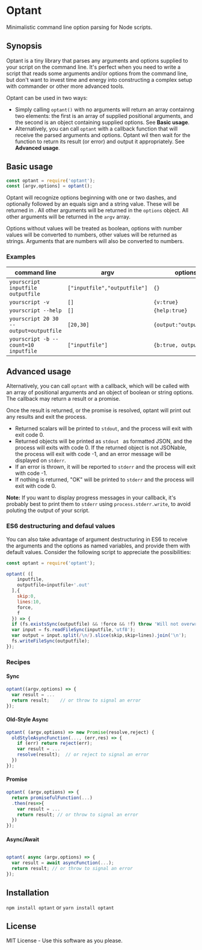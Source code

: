 # Optant

Minimalistic command line option parsing for Node scripts. 

## Synopsis

Optant is a tiny library that parses any arguments and options supplied to your script
on the command line. It's perfect when you need to write a script that reads some arguments and/or options 
from the command line, but don't want to invest time and energy into constructing a complex 
setup with commander or other more advanced tools.

Optant can be used in two ways:
* Simply calling `optant()` with no arguments will return an array containng two elements: the first is an array of
  supplied positional arguments, and the second is an object containing supplied options. See **Basic usage**.
* Alternatively, you can call `optant` with a callback function that will receive the parsed arguments and options. 
  Optant wil then wait for the function to return its result (or error) and output it appropriately. See **Advanced usage**.

## Basic usage

```javascript
const optant = require('optant');
const [argv,options] = optant();
```

Optant will recognize options beginning with one or two dashes, and optionally followed by an equals
sign and a string value. These will be returned in . All other arguments will be returned in the `options` 
object. All other arguments will be returned in the `argv` array.

Options without values will be treated as boolean, options with number values will be converted to numbers,
other values will be returned as strings. Arguments that are numbers will also be converted to numbers.

### Examples
| command line | argv | options |
| ------------ | ---- | ------- |
| `yourscript inputfile outputfile` | `["inputfile","outputfile"]` | `{}` |
| `yourscript -v` | `[]` | `{v:true}` | 
| `yourscript --help` | `[]` | `{help:true}` | 
| `yourscript 20 30 --output=outputfile` | `[20,30]` | `{output:"outputfile"}` | 
| `yourscript -b --count=10 inputfile` | `["inputfile"]` | `{b:true, output:10}` | 

## Advanced usage


Alternatively, you can call `optant` with a callback, which will be called with an array of 
positional arguments and an object of boolean or string options. The callback may return a 
result or a promise.

Once the result is returned, or the promise is resolved, optant
will print out any results and exit the process.

- Returned scalars will be printed to `stdout`, and the process
  will exit with exit code 0.
- Returned objects will be printed as `stdout `
  as formatted JSON, and the process will exits with code 0. If the returned object is not JSONable, the process will exit with code -1, and an error message will be displayed on
  `stderr`. 
- If an error is thrown, it will be reported to `stderr` and
  the process will exit with code -1.
- If nothing is returned, "OK" will be printed to `stderr`
  and the process will exit with code 0.

**Note:** If you want to display progress messages in your
callback, it's probably best to print them to `stderr` using
`process.stderr.write`, to avoid poluting the output 
of your script. 

### ES6 destructuring and defaul values

You can also take advantage of argument destructuring in ES6 to receive the arguments and the options as named
variables, and provide them with default values. Consider the following script to appreciate the possibilities:

```javascript
const optant = require('optant');

optant( ([
    inputfile,
    outputfile=inputfile+'.out'
  ],{
    skip:0, 
    lines:10,
    force,
    f
  }) => {
  if (fs.existsSync(outputfile) && !force && !f) throw 'Will not overwrite without --force or -f';
  var input = fs.readFileSync(inputfile,'utf8');
  var output = input.split(/\n/).slice(skip,skip+lines).join('\n');
  fs.writeFileSync(outputfile);
});
```

### Recipes


#### Sync 

```javascript
optant((argv,options) => {
  var result = ...
  return result;    // or throw to signal an error
});
```

#### Old-Style Async

```javascript
optant( (argv,options) => new Promise(resolve,reject) {
  oldStyleAsyncFunction(..., (err,res) => {
    if (err) return reject(err);
    var result = ...
    resolve(result);  // or reject to signal an error
  })
});
```

#### Promise

```javascript
optant( (argv,options) => {
  return promisefulFunction(...)
  .then(res=>{
    var result = ...
    return result; // or throw to signal an error
  })
});
```

#### Async/Await
```javascript

optant( async (argv,options) => {
  var result = await asyncFunction(...);
  return result; // or throw to signal an error
});
```

## Installation
`npm install optant` or `yarn install optant`

## License

MIT License - Use this software as you please.